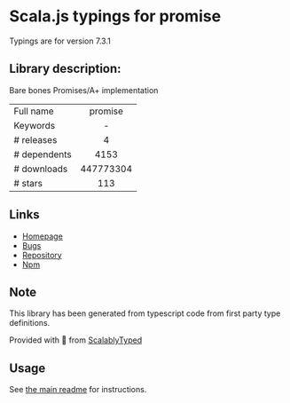 
# Scala.js typings for promise

Typings are for version 7.3.1

## Library description:
Bare bones Promises/A+ implementation

|                    |                 |
| ------------------ | :-------------: |
| Full name          | promise |
| Keywords           | - |
| # releases         | 4 |
| # dependents       | 4153 |
| # downloads        | 447773304 |
| # stars            | 113 |

## Links
- [Homepage](https://github.com/then/promise#readme)
- [Bugs](https://github.com/then/promise/issues)
- [Repository](https://github.com/then/promise)
- [Npm](https://www.npmjs.com/package/promise)
    


## Note
This library has been generated from typescript code from first party type definitions.

Provided with :purple_heart: from [ScalablyTyped](https://github.com/oyvindberg/ScalablyTyped)

## Usage
See [the main readme](../../readme.md) for instructions.


